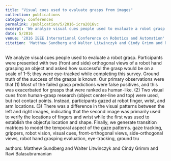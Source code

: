 ```yaml
---
title: "Visual cues used to evaluate grasps from images"
collection: publications
category: conferences
permalink: /publication/5/2016-icra2016vc
excerpt: 'We analyze visual cues people used to evaluate a robot grasp. Participants were presented with two (front and side) orthogonal views of a robot hand grasping an object and asked how successful the grasp would be on a scale of 1-5; they were eye-tracked while completing this survey. Ground truth of the success of the grasps is known. Our primary observations were that (1) Most of the failed grasp predictions were false positives,  and this was exacerbated for grasps that were ranked as human-like. (2) Two visual cues from human-grasp research (object center-line and top) were used,  but not contact points. Instead,  participants gazed at robot finger,  wrist,  and arm locations. (3) There was a difference in the visual patterns between the left and right images,  indicating that the second image was primarily used to verify the locations of fingers and wrist while the first was used to establish the object\s location and shape. Finally,  we generate transition matrices to model the temporal aspect of the gaze patterns. gaze tracking,  grippers,  robot vision,  visual cues,  front-orthogonal views,  side-orthogonal views,  robot hand grasping evaluation,  eye-tracking,  ground truth'
date: 5/2016
venue: '2016 IEEE International Conference on Robotics and Automation'
citation: 'Matthew Sundberg and Walter Litwinczyk and Cindy Grimm and Ravi Balasubramanian'
---
```

We analyze visual cues people used to evaluate a robot grasp. Participants were presented with two (front and side) orthogonal views of a robot hand grasping an object and asked how successful the grasp would be on a scale of 1-5; they were eye-tracked while completing this survey. Ground truth of the success of the grasps is known. Our primary observations were that (1) Most of the failed grasp predictions were false positives,  and this was exacerbated for grasps that were ranked as human-like. (2) Two visual cues from human-grasp research (object center-line and top) were used,  but not contact points. Instead,  participants gazed at robot finger,  wrist,  and arm locations. (3) There was a difference in the visual patterns between the left and right images,  indicating that the second image was primarily used to verify the locations of fingers and wrist while the first was used to establish the object\s location and shape. Finally,  we generate transition matrices to model the temporal aspect of the gaze patterns. gaze tracking,  grippers,  robot vision,  visual cues,  front-orthogonal views,  side-orthogonal views,  robot hand grasping evaluation,  eye-tracking,  ground tru

authors: Matthew Sundberg and Walter Litwinczyk and Cindy Grimm and Ravi Balasubramanian